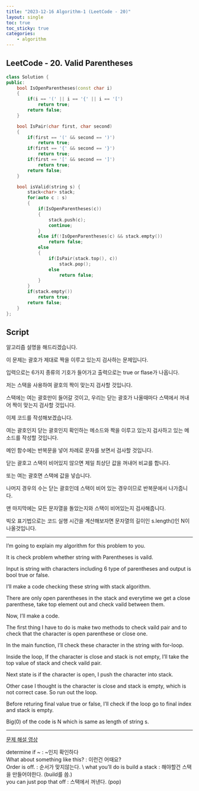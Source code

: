 ```yaml
---
title: "2023-12-16 Algorithm-1 (LeetCode - 20)"
layout: single
toc: true
toc_sticky: true
categories:     
    - algorithm
---
```


## LeetCode - 20. Valid Parentheses

```c++
class Solution {
public:
    bool IsOpenParentheses(const char i)
    {
        if(i == '(' || i == '{' || i == '[')
            return true;
        return false;
    }

    bool IsPair(char first, char second)
    {
        if(first == '(' && second == ')')
            return true;
        if(first == '{' && second == '}')
            return true;
        if(first == '[' && second == ']')
            return true;
        return false;
    }

    bool isValid(string s) {
        stack<char> stack;
        for(auto c : s)
        {
            if(IsOpenParentheses(c))
            {
                stack.push(c);
                continue;
            }
            else if(!IsOpenParentheses(c) && stack.empty())
                return false;
            else
            {
                if(IsPair(stack.top(), c))
                    stack.pop();
                else
                    return false;
            }
        }
        if(stack.empty())
            return true;
        return false;
    }
};
```

## Script

알고리즘 설명을 해드리겠습니다.

이 문제는 괄호가 제대로 짝을 이루고 있는지 검사하는 문제입니다.

입력으로는 6가지 종류의 기호가 들어가고 출력으로는 true or flase가 나옵니다.

저는 스택을 사용하여 괄호의 짝이 맞는지 검사할 것입니다.

스택에는 여는 괄호만이 들어갈 것이고, 우리는 닫는 괄호가 나올때마다 스택에서 꺼내어 짝이 맞는지 검사할 것입니다.

이제 코드를 작성해보겠습니다.

여는 괄호인지 닫는 괄호인지 확인하는 메소드와 짝을 이루고 있는지 검사하고 있는 메소드를 작성할 것입니다.

메인 함수에는 반복문을 넣어 차례로 문자를 보면서 검사할 것입니다.

닫는 괄호고 스택이 비어있지 않으면 제일 최상단 값을 꺼내어 비교를 합니다.

또는 여는 괄호면 스택에 값을 넣습니다.

나머지 경우의 수는 닫는 괄호인데 스택이 비어 있는 경우이므로 반복문에서 나가줍니다.

맨 마지막에는 모든 문자열을 돌았는지와 스택이 비어있는지 검사해줍니다.

빅오 표기법으로는 코드 실행 시간을 계산해보자면 문자열의 길이인  s.length()인 N이 나올것입니다.

---

I’m going to explain my algorithm for this problem to you.

It is check problem whether string with Parentheses is vaild.

Input is string with characters including 6 type of parentheses and output is bool true or false.

I’ll make a code checking these string with stack algorithm.

There are only open parentheses in the stack and everytime we get a close parenthese, take top element out and check vaild between them.

Now, I’ll make a code.

The first thing I have to do is make two methods to check vaild pair and to check that the character is open parenthese or close one.

In the main function, I’ll check these character in the string with for-loop.

Inside the loop, If the character is close and stack is not empty, I’ll take the top value of stack and check vaild pair.

Next state is if the character is open, I push the character into stack.

Other case I thought is the character is close and stack is empty, which is not correct case. So run out the  loop.

Before returing final value true or false, I’ll check if the loop go to final index and stack is empty.

Big(0) of the code is N which is same as length of string s.


---

[문제 해설 영상](https://www.youtube.com/watch?v=lNYozout6FM)

determine if ~ : ~인지 확인하다 \
What about something like this? : 이런건 어때요? \
Order is off. : 순서가 맞지않는다. \ 
what you’ll do is build a stack : 해야할건 스택을 만들어야한다. (build를 씀.) \
you can just pop that off : 스택에서 꺼낸다. (pop)